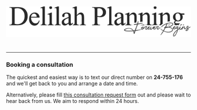 ![delilah](./assets/images/headertext.png)
#
#
#
***
### Booking a consultation
The quickest and easiest way is to text our direct number on **24-755-176** and we'll get back to you and arrange a date and time. 

Alternatively, please fill [this consultation request form](https://forms.gle/UcxwWnidCP4HNESV6) out and please wait to hear back from us. We aim to respond within 24 hours.